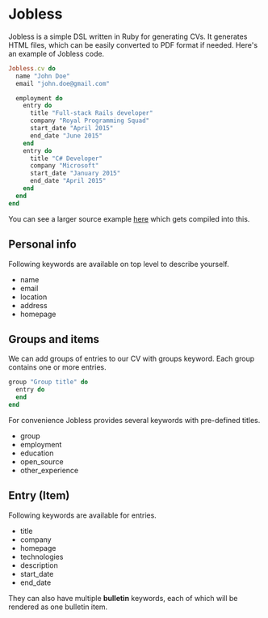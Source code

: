# Jobless
Jobless is a simple DSL written in Ruby for generating CVs.
It generates HTML files, which can be easily converted to PDF format if needed.
Here's an example of Jobless code.

```ruby
Jobless.cv do
  name "John Doe"
  email "john.doe@gmail.com"

  employment do
    entry do
      title "Full-stack Rails developer"
      company "Royal Programming Squad"
      start_date "April 2015"
      end_date "June 2015"
    end
    entry do
      title "C# Developer"
      company "Microsoft"
      start_date "January 2015"
      end_date "April 2015"
    end
  end
end
```

You can see a larger source example [here](https://github.com/dabrorius/jobless/blob/master/example.rb) which gets compiled into this.

## Personal info
Following keywords are available on top level to describe yourself.
* name
* email
* location
* address
* homepage

## Groups and items
We can add groups of entries to our CV with groups keyword. Each group contains one or more entries.

```ruby
group "Group title" do
  entry do
  end
end
```

For convenience Jobless provides several keywords with pre-defined titles.
* group
* employment
* education
* open_source
* other_experience

## Entry (Item)
Following keywords are available for entries.
* title
* company
* homepage
* technologies
* description
* start_date
* end_date

They can also have multiple __bulletin__ keywords, each of which will be rendered
as one bulletin item.






